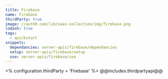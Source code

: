 ```yaml
---
title: Firebase
name: Firebase
thirdParty: true
image: //auth0.com/lib/saas-collection/img/firebase.png
lodash: true
tags:
  - quickstart
snippets:
  dependancies: server-apis/firebase/dependancies
  setup: server-apis/firebase/setup
  use: server-apis/firebase/use
---
```

<% configuration.thirdParty = 'Firebase' %>
@@includes.thirdpartyapi@@
